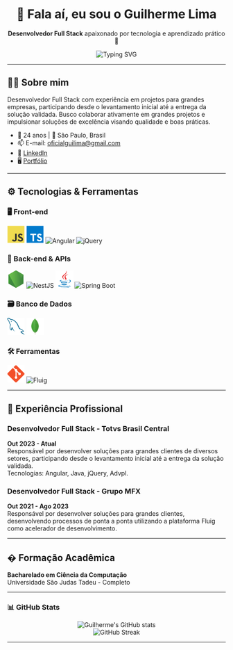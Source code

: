 <h1 align="center">👋 Fala aí, eu sou o Guilherme Lima</h1>

<p align="center">
  <strong>Desenvolvedor Full Stack</strong> apaixonado por tecnologia e aprendizado prático 🚀
</p>

<p align="center">
  <img src="https://readme-typing-svg.demolab.com?font=Fira+Code&pause=1000&color=F97316&center=true&vCenter=true&width=435&lines=Code.+Deploy.+Impact." alt="Typing SVG" />
</p>

---

## 🧑‍💻 Sobre mim

Desenvolvedor Full Stack com experiência em projetos para grandes empresas, participando desde o levantamento inicial até a entrega da solução validada. Busco colaborar ativamente em grandes projetos e impulsionar soluções de excelência visando qualidade e boas práticas.

- 🎂 24 anos | 📍 São Paulo, Brasil  
- 📫 E-mail: [oficialguilima@gmail.com](mailto:oficialguilima@gmail.com)  
- 💼 [LinkedIn](https://www.linkedin.com/in/ogullima/)
- 🖥️ [Portfólio](https://ogullima.github.io/portifoliov2/)

---

## ⚙️ Tecnologias & Ferramentas

### 🖥️ Front-end
<p>
  <img src="https://raw.githubusercontent.com/devicons/devicon/master/icons/javascript/javascript-original.svg" alt="JavaScript" width="40" height="40"/>
  <img src="https://raw.githubusercontent.com/devicons/devicon/master/icons/typescript/typescript-original.svg" alt="TypeScript" width="40" height="40"/>
  <img src="https://angular.io/assets/images/logos/angular/angular.svg" alt="Angular" width="40" height="40"/>
  <img src="https://cdn.worldvectorlogo.com/logos/jquery-1.svg" alt="jQuery" width="40" height="40"/>
</p>

### 🧩 Back-end & APIs
<p>
  <img src="https://raw.githubusercontent.com/devicons/devicon/master/icons/nodejs/nodejs-original.svg" alt="Node.js" width="40" height="40"/>
  <img src="https://nestjs.com/img/logo-small.svg" alt="NestJS" width="40" height="40"/>
  <img src="https://raw.githubusercontent.com/devicons/devicon/master/icons/java/java-original.svg" alt="Java" width="40" height="40"/>
  <img src="https://www.vectorlogo.zone/logos/springio/springio-icon.svg" alt="Spring Boot" width="40" height="40"/>
</p>

### 🗃️ Banco de Dados
<p>
  <img src="https://raw.githubusercontent.com/devicons/devicon/master/icons/mysql/mysql-original.svg" alt="MySQL" width="40" height="40"/>
  <img src="https://raw.githubusercontent.com/devicons/devicon/master/icons/mongodb/mongodb-original.svg" alt="MongoDB" width="40" height="40"/>
</p>

### 🛠️ Ferramentas
<p>
  <img src="https://raw.githubusercontent.com/devicons/devicon/master/icons/git/git-original.svg" alt="Git" width="40" height="40"/>
  <img src="https://avatars.githubusercontent.com/u/9423579?s=200&v=4" alt="Fluig" width="40" height="40"/>
</p>

---

## 💼 Experiência Profissional

### Desenvolvedor Full Stack - Totvs Brasil Central
**Out 2023 - Atual**  
Responsável por desenvolver soluções para grandes clientes de diversos setores, participando desde o levantamento inicial até a entrega da solução validada.  
Tecnologias: Angular, Java, jQuery, Advpl.

### Desenvolvedor Full Stack - Grupo MFX
**Out 2021 - Ago 2023**  
Responsável por desenvolver soluções para grandes clientes, desenvolvendo processos de ponta a ponta utilizando a plataforma Fluig como acelerador de desenvolvimento.

---

## � Formação Acadêmica

**Bacharelado em Ciência da Computação**  
Universidade São Judas Tadeu - Completo

---

### 📊 GitHub Stats

<p align="center">
  <img src="https://github-readme-stats.vercel.app/api?username=oguilima&show_icons=true&theme=tokyonight" alt="Guilherme's GitHub stats" />
  <br/>
  <img src="https://github-readme-streak-stats.herokuapp.com/?user=oguilima&theme=tokyonight" alt="GitHub Streak" />
</p>

---
